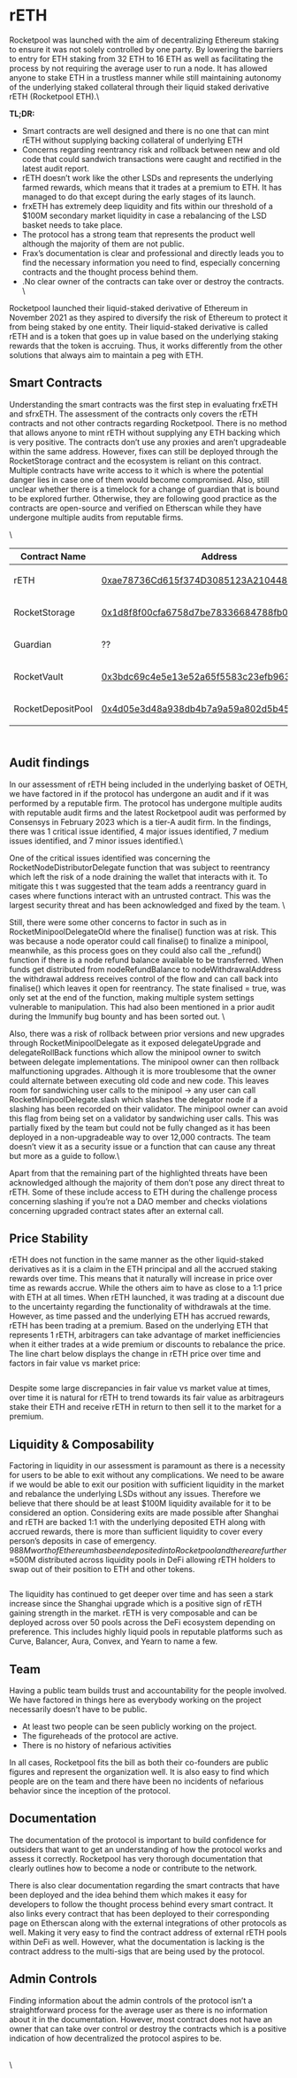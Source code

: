 # rETH

Rocketpool was launched with the aim of decentralizing Ethereum staking to ensure it was not solely controlled by one party. By lowering the barriers to entry for ETH staking from 32 ETH to 16 ETH as well as facilitating the process by not requiring the average user to run a node. It has allowed anyone to stake ETH in a trustless manner while still maintaining autonomy of the underlying staked collateral through their liquid staked derivative rETH (Rocketpool ETH).\


**TL;DR:**&#x20;

* Smart contracts are well designed and there is no one that can mint rETH without supplying backing collateral of underlying ETH
* Concerns regarding reentrancy risk and rollback between new and old code that could sandwich transactions were caught and rectified in the latest audit report.&#x20;
* rETH doesn’t work like the other LSDs and represents the underlying farmed rewards, which means that it trades at a premium to ETH. It has managed to do that except during the early stages of its launch.&#x20;
* frxETH has extremely deep liquidity and fits within our threshold of a $100M secondary market liquidity in case a rebalancing of the LSD basket needs to take place.&#x20;
* The protocol has a strong team that represents the product well although the majority of them are not public.&#x20;
* Frax’s documentation is clear and professional and directly leads you to find the necessary information you need to find, especially concerning contracts and the thought process behind them.
* .No clear owner of the contracts can take over or destroy the contracts. \


Rocketpool launched their liquid-staked derivative of Ethereum in November 2021 as they aspired to diversify the risk of Ethereum to protect it from being staked by one entity. Their liquid-staked derivative is called rETH and is a token that goes up in value based on the underlying staking rewards that the token is accruing. Thus, it works differently from the other solutions that always aim to maintain a peg with ETH.

## Smart Contracts

Understanding the smart contracts was the first step in evaluating frxETH and sfrxETH. The assessment of the contracts only covers the rETH contracts and not other contracts regarding Rocketpool. There is no method that allows anyone to mint rETH without supplying any ETH backing which is very positive. The contracts don’t use any proxies and aren’t upgradeable within the same address. However, fixes can still be deployed through the RocketStorage contract and the ecosystem is reliant on this contract. Multiple contracts have write access to it which is where the potential danger lies in case one of them would become compromised. Also, still unclear whether there is a timelock for a change of guardian that is bound to be explored further. Otherwise, they are following good practice as the contracts are open-source and verified on Etherscan while they have undergone multiple audits from reputable firms.&#x20;

\


| Contract Name     | Address                                                                                                               | Comments    |
| ----------------- | --------------------------------------------------------------------------------------------------------------------- | ----------- |
| rETH              | [0xae78736Cd615f374D3085123A210448E74Fc6393](https://etherscan.io/token/0xae78736cd615f374d3085123a210448e74fc6393)   | <p><br></p> |
| RocketStorage     | [0x1d8f8f00cfa6758d7be78336684788fb0ee0fa46](https://etherscan.io/address/0x1d8f8f00cfa6758d7be78336684788fb0ee0fa46) | <p><br></p> |
| Guardian          | ??                                                                                                                    | <p><br></p> |
| RocketVault       | [0x3bdc69c4e5e13e52a65f5583c23efb9636b469d6](https://etherscan.io/address/0x3bdc69c4e5e13e52a65f5583c23efb9636b469d6) | <p><br></p> |
| RocketDepositPool | [0x4d05e3d48a938db4b7a9a59a802d5b45011bde58](https://etherscan.io/address/0x4d05e3d48a938db4b7a9a59a802d5b45011bde58) | <p><br></p> |

\
Audit findings
--------------

In our assessment of rETH being included in the underlying basket of OETH, we have factored in if the protocol has undergone an audit and if it was performed by a reputable firm. The protocol has undergone multiple audits with reputable audit firms and the latest Rocketpool audit was performed by Consensys in February 2023 which is a tier-A audit firm. In the findings, there was 1 critical issue identified, 4 major issues identified, 7 medium issues identified, and 7 minor issues identified.\


One of the critical issues identified was concerning the RocketNodeDistributorDelegate function that was subject to reentrancy which left the risk of a node draining the wallet that interacts with it. To mitigate this t was suggested that the team adds a reentrancy guard in cases where functions interact with an untrusted contract. This was the largest security threat and has been acknowledged and fixed by the team. \


Still, there were some other concerns to factor in such as in RocketMinipoolDelegateOld where the finalise() function was at risk. This was because a node operator could call finalise() to finalize a minipool, meanwhile, as this process goes on they could also call the \_refund() function if there is a node refund balance available to be transferred. When funds get distributed from nodeRefundBalance to nodeWithdrawalAddress the withdrawal address receives control of the flow and can call back into finalise() which leaves it open for reentrancy. The state finalised = true, was only set at the end of the function, making multiple system settings vulnerable to manipulation. This had also been mentioned in a prior audit during the Immunify bug bounty and has been sorted out. \


Also, there was a risk of rollback between prior versions and new upgrades through RocketMinipoolDelegate as it exposed delegateUpgrade and delegateRollBack functions which allow the minipool owner to switch between delegate implementations. The minipool owner can then rollback malfunctioning upgrades. Although it is more troublesome that the owner could alternate between executing old code and new code. This leaves room for sandwiching user calls to the minipool → any user can call RocketMinipoolDelegate.slash which slashes the delegator node if a slashing has been recorded on their validator. The minipool owner can avoid this flag from being set on a validator by sandwiching user calls. This was partially fixed by the team but could not be fully changed as it has been deployed in a non-upgradeable way to over 12,000 contracts. The team doesn’t view it as a security issue or a function that can cause any threat but more as a guide to follow.\


Apart from that the remaining part of the highlighted threats have been acknowledged although the majority of them don’t pose any direct threat to rETH. Some of these include access to ETH during the challenge process concerning slashing if you’re not a DAO member and checks violations concerning upgraded contract states after an external call.&#x20;

## Price Stability

rETH does not function in the same manner as the other liquid-staked derivatives as it is a claim in the ETH principal and all the accrued staking rewards over time. This means that it naturally will increase in price over time as rewards accrue. While the others aim to have as close to a 1:1 price with ETH at all times. When rETH launched, it was trading at a discount due to the uncertainty regarding the functionality of withdrawals at the time. However, as time passed and the underlying ETH has accrued rewards, rETH has been trading at a premium. Based on the underlying ETH that represents 1 rETH, arbitragers can take advantage of market inefficiencies when it either trades at a wide premium or discounts to rebalance the price. The line chart below displays the change in rETH price over time and factors in fair value vs market price:&#x20;

<figure><img src="../../.gitbook/assets/Screen Shot 2023-04-25 at 14.52.56.png" alt=""><figcaption></figcaption></figure>

Despite some large discrepancies in fair value vs market value at times, over time it is natural for rETH to trend towards its fair value as arbitrageurs stake their ETH and receive rETH in return to then sell it to the market for a premium.&#x20;

## Liquidity & Composability

Factoring in liquidity in our assessment is paramount as there is a necessity for users to be able to exit without any complications. We need to be aware if we would be able to exit our position with sufficient liquidity in the market and rebalance the underlying LSDs without any issues. Therefore we believe that there should be at least $100M liquidity available for it to be considered an option. Considering exits are made possible after Shanghai and rETH are backed 1:1 with the underlying deposited ETH along with accrued rewards, there is more than sufficient liquidity to cover every person’s deposits in case of emergency. $988M worth of Ethereum has been deposited into Rocketpool and there are further ≈$500M distributed across liquidity pools in DeFi allowing rETH holders to swap out of their position to ETH and other tokens.

<figure><img src="../../.gitbook/assets/Screen Shot 2023-04-25 at 14.57.34.png" alt=""><figcaption></figcaption></figure>

The liquidity has continued to get deeper over time and has seen a stark increase since the Shanghai upgrade which is a positive sign of rETH gaining strength in the market. rETH is very composable and can be deployed across over 50 pools across the DeFi ecosystem depending on preference. This includes highly liquid pools in reputable platforms such as Curve, Balancer, Aura, Convex, and Yearn to name a few.&#x20;

## Team

Having a public team builds trust and accountability for the people involved. We have factored in things here as everybody working on the project necessarily doesn’t have to be public.

* At least two people can be seen publicly working on the project.&#x20;
* The figureheads of the protocol are active.
* There is no history of nefarious activities

In all cases, Rocketpool fits the bill as both their co-founders are public figures and represent the organization well. It is also easy to find which people are on the team and there have been no incidents of nefarious behavior since the inception of the protocol.&#x20;

## Documentation

The documentation of the protocol is important to build confidence for outsiders that want to get an understanding of how the protocol works and assess it correctly. Rocketpool has very thorough documentation that clearly outlines how to become a node or contribute to the network.&#x20;

There is also clear documentation regarding the smart contracts that have been deployed and the idea behind them which makes it easy for developers to follow the thought process behind every smart contract. It also links every contract that has been deployed to their corresponding page on Etherscan along with the external integrations of other protocols as well. Making it very easy to find the contract address of external rETH pools within DeFi as well. However, what the documentation is lacking is the contract address to the multi-sigs that are being used by the protocol.

## Admin Controls

Finding information about the admin controls of the protocol isn’t a straightforward process for the average user as there is no information about it in the documentation. However, most contract does not have an owner that can take over control or destroy the contracts which is a positive indication of how decentralized the protocol aspires to be.&#x20;

\
\
